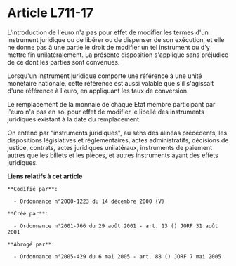 # Article L711-17

L'introduction de l'euro n'a pas pour effet de modifier les termes d'un instrument juridique ou de libérer ou de dispenser de
son exécution, et elle ne donne pas à une partie le droit de modifier un tel instrument ou d'y mettre fin unilatéralement. La
présente disposition s'applique sans préjudice de ce dont les parties sont convenues.

Lorsqu'un instrument juridique comporte une référence à une unité monétaire nationale, cette référence est aussi valable que
s'il s'agissait d'une référence à l'euro, en appliquant les taux de conversion.

Le remplacement de la monnaie de chaque Etat membre participant par l'euro n'a pas en soi pour effet de modifier le libellé
des instruments juridiques existant à la date du remplacement.

On entend par "instruments juridiques", au sens des alinéas précédents, les dispositions législatives et réglementaires,
actes administratifs, décisions de justice, contrats, actes juridiques unilatéraux, instruments de paiement autres que les
billets et les pièces, et autres instruments ayant des effets juridiques.

**Liens relatifs à cet article**

	**Codifié par**:

	  - Ordonnance n°2000-1223 du 14 décembre 2000 (V)

	**Créé par**:

	  - Ordonnance n°2001-766 du 29 août 2001 - art. 13 () JORF 31 août 2001

	**Abrogé par**:

	  - Ordonnance n°2005-429 du 6 mai 2005 - art. 88 () JORF 7 mai 2005

